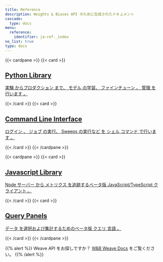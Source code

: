 ```yaml
---
title: Reference
description: Weights & Biases API のために生成されたドキュメント
cascade:
  type: docs
menu:
  reference:
    identifier: ja-ref-_index
no_list: true
type: docs
---
```

{{< cardpane >}}
  {{< card >}}
    <a href="./python/">
      <h2 className="card-title">Python Library</h2>
      <p className="card-content">実験 からプロダクション まで、 モデル の学習、 ファインチューン 、 管理 を行います 。</p>
    </a>
  {{< /card >}}
  {{< card >}}
    <a href="./query-panel/">
      <h2 className="card-title">Command Line Interface</h2>
      <p className="card-content">ログイン 、 ジョブ の実行、 Sweeps の実行など を シェル コマンド で行います 。</p>
    </a>
  {{< /card >}}
{{< /cardpane >}}

{{< cardpane >}}
  {{< card >}}
    <a href="./js/">
      <h2 className="card-title">Javascript Library</h2>
      <p className="card-content">Node サーバー から メトリクス を追跡するベータ版 JavaScript/TypeScript クライアント 。</p>
    </a>
  {{< /card >}}
  {{< card >}}
    <a href="./query-panel/">
      <h2 className="card-title">Query Panels</h2>
      <p className="card-content"> データ を選択および集計するためのベータ版 クエリ 言語 。</p>
    </a>
  {{< /card >}}
{{< /cardpane >}}

{{% alert %}}
Weave API をお探しですか？ [W&B Weave Docs](https://weave-docs.wandb.ai/) をご覧ください。
{{% /alert %}}